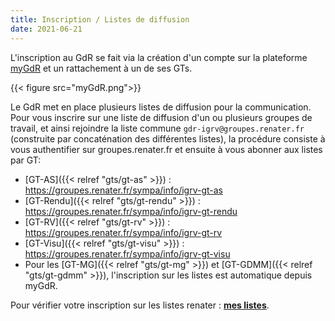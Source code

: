 ```yaml
---
title: Inscription / Listes de diffusion
date: 2021-06-21
---
```


L'inscription au GdR se fait via la création d'un compte sur la plateforme [myGdR](https://mygdr.hosted.lip6.fr) et un rattachement à un de ses GTs.

{{< figure src="myGdR.png">}}



Le GdR met en place plusieurs listes de diffusion pour la communication. Pour vous inscrire sur une liste de diffusion
d'un ou plusieurs groupes de travail, et ainsi rejoindre la liste commune `gdr-igrv@groupes.renater.fr` (construite par concaténation des différentes listes), la procédure consiste à vous
authentifier sur groupes.renater.fr et ensuite à vous abonner aux listes par GT:

  - [GT-AS]({{< relref "gts/gt-as" >}}) : https://groupes.renater.fr/sympa/info/igrv-gt-as
  - [GT-Rendu]({{< relref "gts/gt-rendu" >}}) : https://groupes.renater.fr/sympa/info/igrv-gt-rendu
  - [GT-RV]({{< relref "gts/gt-rv" >}}) : https://groupes.renater.fr/sympa/info/igrv-gt-rv
  - [GT-Visu]({{< relref "gts/gt-visu" >}}) : https://groupes.renater.fr/sympa/info/igrv-gt-visu
  - Pour les [GT-MG]({{< relref "gts/gt-mg" >}}) et [GT-GDMM]({{< relref "gts/gt-gdmm" >}}), l'inscription sur les listes est automatique depuis myGdR.

Pour vérifier votre inscription sur les listes renater : [**mes listes**](https://groupes.renater.fr/sympa/my).


